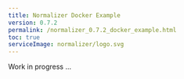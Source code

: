 ```yaml
---
title: Normalizer Docker Example
version: 0.7.2
permalink: /normalizer_0.7.2_docker_example.html
toc: true
serviceImage: normalizer/logo.svg
---
```


Work in progress ...
